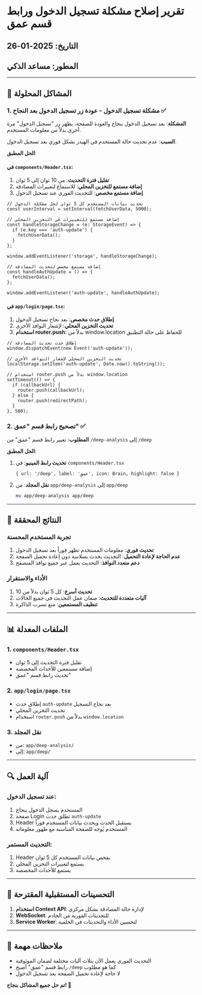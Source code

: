 # تقرير إصلاح مشكلة تسجيل الدخول ورابط قسم عمق

## التاريخ: 2025-01-26
## المطور: مساعد الذكي

---

## 🔧 المشاكل المحلولة

### 1. مشكلة تسجيل الدخول - عودة زر تسجيل الدخول بعد النجاح ✅

**المشكلة**: بعد تسجيل الدخول بنجاح والعودة للصفحة، يظهر زر "تسجيل الدخول" مرة أخرى بدلاً من معلومات المستخدم.

**السبب**: عدم تحديث حالة المستخدم في الهيدر بشكل فوري بعد تسجيل الدخول.

**الحل المطبق**:

#### في `components/Header.tsx`:
1. **تقليل فترة التحديث**: من 10 ثوان إلى 5 ثوان
2. **إضافة مستمع للتخزين المحلي**: للاستماع لتغييرات المصادقة
3. **إضافة مستمع مخصص**: للتحديث الفوري عند تسجيل الدخول

```tsx
// تحديث بيانات المستخدم كل 5 ثوان لحل مشكلة الدخول
const userInterval = setInterval(fetchUserData, 5000);

// إضافة مستمع للتغييرات في التخزين المحلي
const handleStorageChange = (e: StorageEvent) => {
  if (e.key === 'auth-update') {
    fetchUserData();
  }
};

window.addEventListener('storage', handleStorageChange);

// إضافة مستمع مخصص لتحديث المصادقة
const handleAuthUpdate = () => {
  fetchUserData();
};

window.addEventListener('auth-update', handleAuthUpdate);
```

#### في `app/login/page.tsx`:
1. **إطلاق حدث مخصص**: بعد نجاح تسجيل الدخول
2. **تحديث التخزين المحلي**: لإشعار النوافذ الأخرى
3. **استخدام router.push**: بدلاً من window.location للحفاظ على حالة التطبيق

```tsx
// إطلاق حدث تحديث المصادقة
window.dispatchEvent(new Event('auth-update'));

// تحديث التخزين المحلي لإشعار النوافذ الأخرى
localStorage.setItem('auth-update', Date.now().toString());

// استخدام router.push بدلاً من window.location
setTimeout(() => {
  if (callbackUrl) {
    router.push(callbackUrl);
  } else {
    router.push(redirectPath);
  }
}, 500);
```

### 2. تصحيح رابط قسم "عمق" ✅

**المطلوب**: تغيير رابط قسم "عمق" من `/deep-analysis` إلى `/deep`

**الحل المطبق**:
1. **تحديث رابط المينيو**: في `components/Header.tsx`
   ```tsx
   { url: '/deep', label: 'عمق', icon: Brain, highlight: false }
   ```

2. **نقل المجلد**: من `app/deep-analysis` إلى `app/deep`
   ```bash
   mv app/deep-analysis app/deep
   ```

---

## 🎯 النتائج المحققة

### تجربة المستخدم المحسنة
1. **تحديث فوري**: معلومات المستخدم تظهر فوراً بعد تسجيل الدخول
2. **عدم الحاجة لإعادة التحميل**: التحديث يحدث بسلاسة دون إعادة تحميل الصفحة
3. **دعم متعدد النوافذ**: التحديث يعمل عبر جميع نوافذ المتصفح

### الأداء والاستقرار
1. **تحديث أسرع**: كل 5 ثوان بدلاً من 10
2. **آليات متعددة للتحديث**: ضمان عمل التحديث في جميع الحالات
3. **تنظيف المستمعين**: منع تسرب الذاكرة

---

## 📊 الملفات المعدلة

### 1. `components/Header.tsx`
- تقليل فترة التحديث إلى 5 ثوان
- إضافة مستمعين للأحداث المخصصة
- تحديث رابط قسم "عمق"

### 2. `app/login/page.tsx`
- إطلاق حدث `auth-update` بعد نجاح التسجيل
- تحديث التخزين المحلي
- استخدام `router.push` بدلاً من `window.location`

### 3. نقل المجلد
- من: `app/deep-analysis/`
- إلى: `app/deep/`

---

## 🔍 آلية العمل

### عند تسجيل الدخول:
1. المستخدم يسجل الدخول بنجاح
2. صفحة Login تطلق حدث `auth-update`
3. Header يستقبل الحدث ويحدث بيانات المستخدم فوراً
4. المستخدم يُوجه للصفحة المناسبة مع ظهور معلوماته

### التحديث المستمر:
1. Header يفحص بيانات المستخدم كل 5 ثوان
2. يستمع لتغييرات التخزين المحلي
3. يستمع للأحداث المخصصة

---

## 🚀 التحسينات المستقبلية المقترحة

1. **استخدام Context API**: لإدارة حالة المصادقة بشكل مركزي
2. **WebSocket**: للتحديثات الفورية من الخادم
3. **Service Worker**: لتحسين الأداء والتحديثات في الخلفية

---

## 📝 ملاحظات مهمة

- التحديث الفوري يعمل الآن بثلاث آليات مختلفة لضمان الموثوقية
- رابط قسم "عمق" أصبح `/deep` كما هو مطلوب
- لا حاجة لإعادة تحميل الصفحة بعد تسجيل الدخول

**تم حل جميع المشاكل بنجاح! 🎉** 